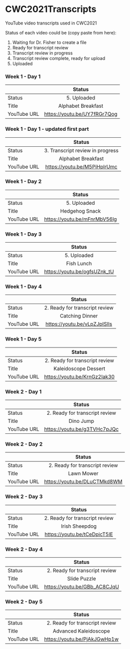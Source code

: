 # CWC2021Transcripts
YouTube video transcripts used in CWC2021

Status of each video could be (copy paste from here):
 1. Waiting for Dr. Fisher to create a file
 2. Ready for transcript review
 3. Transcript review in progress
 4. Transcript review complete, ready for upload
 5. Uploaded



### Week 1 - Day 1

| | Status |
| :---        |    :----:   |
| Status |  5. Uploaded |
| Title   | Alphabet Breakfast |
| YouTube URL   | https://youtu.be/UY7fRGr7Qog |

### Week 1 - Day 1 - updated first part

| | Status |
| :---        |    :----:   |
| Status | 3. Transcript review in progress|
| Title   | Alphabet Breakfast |
| YouTube URL   | https://youtu.be/M5PiHplrUmc|
 
### Week 1 - Day 2

| | Status |
| :---        |    :----:   |
| Status |  5. Uploaded |
| Title   | Hedgehog Snack |
| YouTube URL   | https://youtu.be/mFnrMbV56lg |
 
### Week 1 - Day 3

| | Status |
| :---        |    :----:   |
| Status |  5. Uploaded |
| Title   | Fish Lunch |
| YouTube URL   | https://youtu.be/ogfsUZnk_tU |

### Week 1 - Day 4

| | Status |
| :---        |    :----:   |
| Status | 2. Ready for transcript review|
| Title   | Catching Dinner |
| YouTube URL   | https://youtu.be/vLpZJpISlIs |

### Week 1 - Day 5

| | Status |
| :---        |    :----:   |
| Status | 2. Ready for transcript review|
| Title   | Kaleidoscope Dessert |
| YouTube URL   | https://youtu.be/KrnGz2Iak30 |
 
 
### Week 2 - Day 1

| | Status |
| :---        |    :----:   |
| Status | 2. Ready for transcript review|
| Title   |  Dino Jump  |
| YouTube URL   | https://youtu.be/g3TVHc7pJQc |

### Week 2 - Day 2

| | Status |
| :---        |    :----:   |
| Status | 2. Ready for transcript review|
| Title   | Lawn Mower |
| YouTube URL   | https://youtu.be/DLuCTMkd8WM |

### Week 2 - Day 3

| | Status |
| :---        |    :----:   |
| Status | 2. Ready for transcript review|
| Title   | Irish Sheepdog |
| YouTube URL   | https://youtu.be/tCeDpicT5lE |

### Week 2 - Day 4

| | Status |
| :---        |    :----:   |
| Status | 2. Ready for transcript review|
| Title   | Slide Puzzle |
| YouTube URL   | https://youtu.be/GBb_AC8CJqU |

### Week 2 - Day 5

| | Status |
| :---        |    :----:   |
| Status | 2. Ready for transcript review|
| Title   | Advanced Kaleidoscope |
| YouTube URL   | https://youtu.be/PjAkJGwHp1w |
